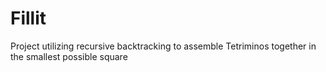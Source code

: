 # Fillit
Project utilizing recursive backtracking to assemble Tetriminos together in the smallest possible square
